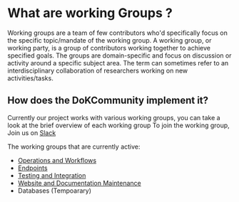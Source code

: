 # What are working Groups ?

Working groups are a team of few contributors who'd specifically focus on the specific topic/mandate of the working group.
A working group, or working party, is a group of contributors working together to achieve specified goals. The groups are domain-specific and focus on discussion or activity around a specific subject area. The term can sometimes refer to an interdisciplinary collaboration of researchers working on new activities/tasks.

## How does the DoKCommunity implement it?

Currently our project works with various working groups, you can take a look at the brief overview of each working group
To join the working group, Join us on [Slack](https://go.dok.community/slack)

The working groups that are currently active:

- [Operations and Workflows](./Operations)
- [Endpoints](./Endpoints)
- [Testing and Integration](./Testing)
- [Website and Documentation Maintenance](./Website)
- Databases (Tempoarary)
